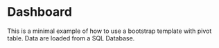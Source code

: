 # Dashboard
This is a minimal example of how to use a bootstrap template with pivot table. Data are loaded from a SQL Database.
